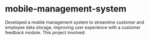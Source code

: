 # mobile-management-system
Developed a mobile management system to streamline customer and employee data storage, improving user experience with a customer feedback module. This project involved:
